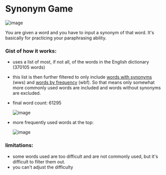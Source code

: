 # Synonym Game

![image](https://github.com/Nantres/synonym-game/assets/148534700/02ab51ee-84f0-4cbf-98d0-e1d77d829237)

You are given a word and you have to input a synonym of that word. It's basically for practicing your paraphrasing ability.

### Gist of how it works:
- uses a list of most, if not all, of the words in the English dictionary (370105 words)
- this list is then further filtered to only include <ins>words with synonyms</ins> (wws) and <ins>words by frequency</ins> (wbf). So that means only somewhat more commonly used words are included and words without synonyms are excluded.
- final word count: 61295

  ![image](https://github.com/Nantres/synonym-game/assets/148534700/56005f1f-ba2b-4c57-8cbd-d9b8eaff21b2)
- more frequently used words at the top:

  ![image](https://github.com/Nantres/synonym-game/assets/148534700/c38e8ccd-aaf2-4d25-9cd1-9623cfa2a2bd)

### limitations:
- some words used are too difficult and are not commonly used, but it's difficult to filter them out.
- you can't adjust the difficulty

